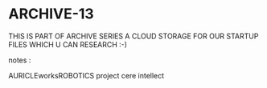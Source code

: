 # ARCHIVE-13



THIS IS PART OF ARCHIVE SERIES A CLOUD STORAGE FOR OUR STARTUP FILES WHICH U CAN RESEARCH :-)

notes : 

AURICLEworksROBOTICS project cere intellect
